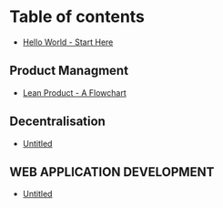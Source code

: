 # Table of contents

* [Hello World - Start Here](README.md)

## Product Managment

* [Lean Product - A Flowchart](product-managment/lean-product-a-flowchart.md)

## Decentralisation <a id="blockchains-and-decentralisation"></a>

* [Untitled](blockchains-and-decentralisation/untitled.md)

## WEB APPLICATION DEVELOPMENT

* [Untitled](web-application-development/untitled.md)

